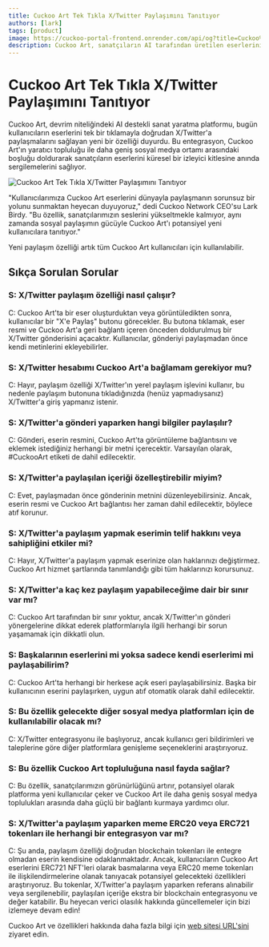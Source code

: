 ```yaml
---
title: Cuckoo Art Tek Tıkla X/Twitter Paylaşımını Tanıtıyor
authors: [lark]
tags: [product]
image: https://cuckoo-portal-frontend.onrender.com/api/og?title=Cuckoo%20Art%20Tek%20Tıkla%20X/Twitter%20Paylaşımını%20Tanıtıyor
description: Cuckoo Art, sanatçıların AI tarafından üretilen eserlerini küresel olarak sergilemelerini sağlayan tek tıkla X/Twitter paylaşımını başlatıyor. Bu özellik, yaratıcılığı ve sosyal medyayı birleştirerek erişimi ve topluluk etkileşimini genişletiyor.
---
```


# Cuckoo Art Tek Tıkla X/Twitter Paylaşımını Tanıtıyor

Cuckoo Art, devrim niteliğindeki AI destekli sanat yaratma platformu, bugün kullanıcıların eserlerini tek bir tıklamayla doğrudan X/Twitter'a paylaşmalarını sağlayan yeni bir özelliği duyurdu. Bu entegrasyon, Cuckoo Art'ın yaratıcı topluluğu ile daha geniş sosyal medya ortamı arasındaki boşluğu doldurarak sanatçıların eserlerini küresel bir izleyici kitlesine anında sergilemelerini sağlıyor.

![Cuckoo Art Tek Tıkla X/Twitter Paylaşımını Tanıtıyor](https://cuckoo-network.b-cdn.net/cuckoo-art-x-twitter-sharing.webp "Cuckoo Art Tek Tıkla X/Twitter Paylaşımını Tanıtıyor")

"Kullanıcılarımıza Cuckoo Art eserlerini dünyayla paylaşmanın sorunsuz bir yolunu sunmaktan heyecan duyuyoruz," dedi Cuckoo Network CEO'su Lark Birdy. "Bu özellik, sanatçılarımızın seslerini yükseltmekle kalmıyor, aynı zamanda sosyal paylaşımın gücüyle Cuckoo Art'ı potansiyel yeni kullanıcılara tanıtıyor."

Yeni paylaşım özelliği artık tüm Cuckoo Art kullanıcıları için kullanılabilir.

## Sıkça Sorulan Sorular

### S: X/Twitter paylaşım özelliği nasıl çalışır?

C: Cuckoo Art'ta bir eser oluşturduktan veya görüntüledikten sonra, kullanıcılar bir "X'e Paylaş" butonu görecekler. Bu butona tıklamak, eser resmi ve Cuckoo Art'a geri bağlantı içeren önceden doldurulmuş bir X/Twitter gönderisini açacaktır. Kullanıcılar, gönderiyi paylaşmadan önce kendi metinlerini ekleyebilirler.

### S: X/Twitter hesabımı Cuckoo Art'a bağlamam gerekiyor mu?

C: Hayır, paylaşım özelliği X/Twitter'ın yerel paylaşım işlevini kullanır, bu nedenle paylaşım butonuna tıkladığınızda (henüz yapmadıysanız) X/Twitter'a giriş yapmanız istenir.

### S: X/Twitter'a gönderi yaparken hangi bilgiler paylaşılır?

C: Gönderi, eserin resmini, Cuckoo Art'ta görüntüleme bağlantısını ve eklemek istediğiniz herhangi bir metni içerecektir. Varsayılan olarak, #CuckooArt etiketi de dahil edilecektir.

### S: X/Twitter'a paylaşılan içeriği özelleştirebilir miyim?

C: Evet, paylaşmadan önce gönderinin metnini düzenleyebilirsiniz. Ancak, eserin resmi ve Cuckoo Art bağlantısı her zaman dahil edilecektir, böylece atıf korunur.

### S: X/Twitter'a paylaşım yapmak eserimin telif hakkını veya sahipliğini etkiler mi?

C: Hayır, X/Twitter'a paylaşım yapmak eserinize olan haklarınızı değiştirmez. Cuckoo Art hizmet şartlarında tanımlandığı gibi tüm haklarınızı korursunuz.

### S: X/Twitter'a kaç kez paylaşım yapabileceğime dair bir sınır var mı?

C: Cuckoo Art tarafından bir sınır yoktur, ancak X/Twitter'ın gönderi yönergelerine dikkat ederek platformlarıyla ilgili herhangi bir sorun yaşamamak için dikkatli olun.

### S: Başkalarının eserlerini mi yoksa sadece kendi eserlerimi mi paylaşabilirim?

C: Cuckoo Art'ta herhangi bir herkese açık eseri paylaşabilirsiniz. Başka bir kullanıcının eserini paylaşırken, uygun atıf otomatik olarak dahil edilecektir.

### S: Bu özellik gelecekte diğer sosyal medya platformları için de kullanılabilir olacak mı?

C: X/Twitter entegrasyonu ile başlıyoruz, ancak kullanıcı geri bildirimleri ve taleplerine göre diğer platformlara genişleme seçeneklerini araştırıyoruz.

### S: Bu özellik Cuckoo Art topluluğuna nasıl fayda sağlar?

C: Bu özellik, sanatçılarımızın görünürlüğünü artırır, potansiyel olarak platforma yeni kullanıcılar çeker ve Cuckoo Art ile daha geniş sosyal medya toplulukları arasında daha güçlü bir bağlantı kurmaya yardımcı olur.

### S: X/Twitter'a paylaşım yaparken meme ERC20 veya ERC721 tokenları ile herhangi bir entegrasyon var mı?

C: Şu anda, paylaşım özelliği doğrudan blockchain tokenları ile entegre olmadan eserin kendisine odaklanmaktadır. Ancak, kullanıcıların Cuckoo Art eserlerini ERC721 NFT'leri olarak basmalarına veya ERC20 meme tokenları ile ilişkilendirmelerine olanak tanıyacak potansiyel gelecekteki özellikleri araştırıyoruz. Bu tokenlar, X/Twitter'a paylaşım yaparken referans alınabilir veya sergilenebilir, paylaşılan içeriğe ekstra bir blockchain entegrasyonu ve değer katabilir. Bu heyecan verici olasılık hakkında güncellemeler için bizi izlemeye devam edin!

Cuckoo Art ve özellikleri hakkında daha fazla bilgi için [web sitesi URL'sini](https://cuckoo.network/portal/art) ziyaret edin.
